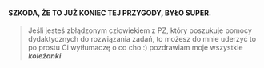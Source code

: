 #### SZKODA, ŻE TO JUŻ KONIEC TEJ PRZYGODY, BYŁO SUPER.
> Jeśli jesteś zbłądzonym człowiekiem z PZ, który poszukuje pomocy dydaktycznych do rozwiązania zadań, to możesz do mnie uderzyć to po prostu Ci wytłumaczę o co cho :) pozdrawiam moje wszystkie _**koleżanki**_
